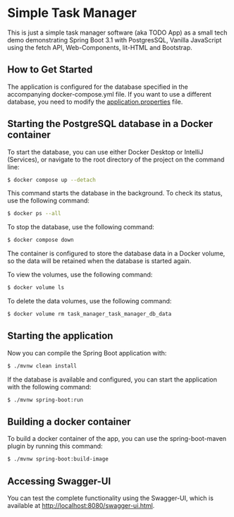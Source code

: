 # Simple Task Manager

This is just a simple task manager software (aka TODO App) as a small tech demo demonstrating Spring Boot 3.1
with PostgresSQL, Vanilla JavaScript using the fetch API, Web-Components, lit-HTML and Bootstrap. 

## How to Get Started

The application is configured for the database specified in the accompanying docker-compose.yml file.
If you want to use a different database, you need to modify the
[application.properties](src/main/resources/application.properties) file.

## Starting the PostgreSQL database in a Docker container

To start the database, you can use either Docker Desktop or IntelliJ (Services), or navigate to the root directory of
the project on the command line:


```bash
$ docker compose up --detach
```

This command starts the database in the background. To check its status, use the following command:

```bash
$ docker ps --all
```

To stop the database, use the following command:

```bash
$ docker compose down
```

The container is configured to store the database data in a Docker volume, so the data will be retained when the
database is started again.

To view the volumes, use the following command:

```bash
$ docker volume ls
```

To delete the data volumes, use the following command:

```bash
$ docker volume rm task_manager_task_manager_db_data
```

## Starting the application

Now you can compile the Spring Boot application with:

```bash
$ ./mvnw clean install
```

If the database is available and configured, you can start the application with the following command:

```bash
$ ./mvnw spring-boot:run
```

## Building a docker container

To build a docker container of the app, you can use the spring-boot-maven plugin by running this command:

```bash
$ ./mvnw spring-boot:build-image
```

## Accessing Swagger-UI

You can test the complete functionality using the Swagger-UI, which is
available at <http://localhost:8080/swagger-ui.html>.
